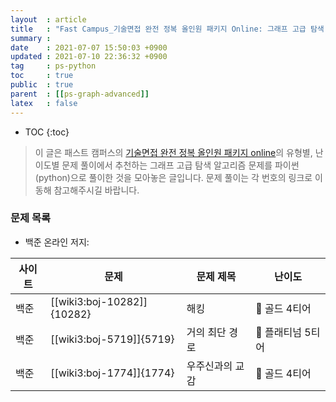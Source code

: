 ```yaml
---
layout  : article
title   : "Fast Campus_기술면접 완전 정복 올인원 패키지 Online: 그래프 고급 탐색 알고리즘"
summary : 
date    : 2021-07-07 15:50:03 +0900
updated : 2021-07-10 22:36:32 +0900
tag     : ps-python
toc     : true
public  : true
parent  : [[ps-graph-advanced]]
latex   : false
---
```

* TOC
{:toc}

> 이 글은 패스트 캠퍼스의 [기술면접 완전 정복 올인원 패키지 online](https://fastcampus.co.kr/dev_online_algo)의 유형별, 난이도별 문제 풀이에서 추천하는 그래프 고급 탐색 알고리즘 문제를 파이썬(python)으로 풀이한 것을 모아놓은 글입니다. 문제 풀이는 각 번호의 링크로 이동해 참고해주시길 바랍니다.

### 문제 목록

* 백준 온라인 저지:

| 사이트 | 문제                       | 문제 제목       | 난이도            |
| ------ | -------------------------- | --------------- | ---------------   |
| 백준   | [[wiki3:boj-10282]]{10282} | 해킹            | 🥇 골드 4티어     |
| 백준   | [[wiki3:boj-5719]]{5719}   | 거의 최단 경로  | 💍 플래티넘 5티어 |
| 백준   | [[wiki3:boj-1774]]{1774}   | 우주신과의 교감 | 🥇 골드 4티어     |
